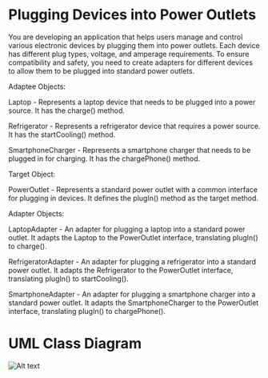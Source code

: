 # Plugging Devices into Power Outlets
You are developing an application that helps users manage and control various electronic devices by plugging them into power outlets. Each device has different plug types, voltage, and amperage requirements. To ensure compatibility and safety, you need to create adapters for different devices to allow them to be plugged into standard power outlets.

  Adaptee Objects:

  Laptop - Represents a laptop device that needs to be plugged into a power source. It has the charge() method.

  Refrigerator - Represents a refrigerator device that requires a power source. It has the startCooling() method.

  SmartphoneCharger - Represents a smartphone charger that needs to be plugged in for charging. It has the chargePhone() method.

  Target Object:

  PowerOutlet - Represents a standard power outlet with a common interface for plugging in devices. It defines the plugIn() method as the target method.

  Adapter Objects:

  LaptopAdapter - An adapter for plugging a laptop into a standard power outlet. It adapts the Laptop to the PowerOutlet interface, translating plugIn() to charge().
  
  RefrigeratorAdapter - An adapter for plugging a refrigerator into a standard power outlet. It adapts the Refrigerator to the PowerOutlet interface, translating plugIn() to startCooling().
  
  SmartphoneAdapter - An adapter for plugging a smartphone charger into a standard power outlet. It adapts the SmartphoneCharger to the PowerOutlet interface, translating plugIn() to chargePhone().
# UML Class Diagram
![Alt text](https://scontent.xx.fbcdn.net/v/t1.15752-9/393622969_285759361088804_4773994227263647428_n.png?stp=dst-png_p403x403&_nc_cat=111&ccb=1-7&_nc_sid=510075&_nc_eui2=AeFALzAbZGiwxq0jI05qmRbAFMxhOxwgFtUUzGE7HCAW1XHNGD-Wyqonr7J4-WhyHIeSKDQVXDOkspQ_aLOuFZHy&_nc_ohc=MzPfqM_g6HsAX_0quYL&_nc_ad=z-m&_nc_cid=0&_nc_ht=scontent.xx&oh=03_AdQSg_eey9JqIOzfTqCqOIZ7Xjc84VUKfIShKoOTCuea4g&oe=655585B1)
